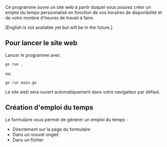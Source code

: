 Ce programme ouvre un site web à partir duquel vous pouvez créer un emploi du temps personnalisé en fonction de vos horaires de disponibilité et de votre nombre d'heures de travail à faire.

[English is not available yet but will be in the future.]

## Pour lancer le site web

Lancer le programme avec 
```
go run .
```
ou 
```
go run main.go
```

Le site web sera ouvert automatiquement dans votre navigateur par défaut. 

## Création d'emploi du temps
Le formulaire vous permet de générer un emploi du temps :
- Directement sur la page du formulaire
- Dans un nouvel onglet
- Dans un fichier